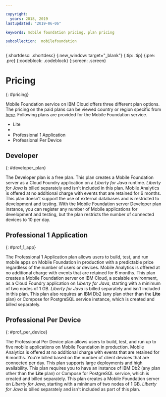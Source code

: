 ```yaml
---

copyright:
  years: 2018, 2019
lastupdated: "2019-06-06"

keywords: mobile foundation pricing, plan pricing

subcollection:  mobilefoundation
---
```


{:shortdesc: .shortdesc}
{:new_window: target="_blank"}
{:tip: .tip}
{:pre: .pre}
{:codeblock: .codeblock}
{:screen: .screen}

# Pricing
{: #pricing}

Mobile Foundation service on IBM Cloud offers three different plan options. The pricing on the paid plans can be viewed country or region specific from [here](https://cloud.ibm.com/catalog/services/mobile-foundation). Following plans are provided for the Mobile Foundation service.
* Lite
* 
* Professional 1 Application
* Professional Per Device

## Developer
{: #developer_plan}

The Developer plan is a free plan. This plan creates a Mobile Foundation server as a Cloud Foundry application on a *Liberty for Java* runtime. *Liberty for Java* is billed separately and isn't included in this plan. Mobile Analytics is offered at no additional charge with events that are retained for 6 months. This plan doesn’t support the use of external databases and is restricted to development and testing. With the Mobile Foundation server Developer plan instance, you can register any number of Mobile applications for development and testing, but the plan restricts the number of connected devices to 10 per day.

## Professional 1 Application
{: #prof_1_app}

The Professional 1 Application plan allows users to build, test, and run mobile apps on Mobile Foundation in production with a predictable price regardless of the number of users or devices. Mobile Analytics is offered at no additional charge with events that are retained for 6 months. This plan creates a Mobile Foundation server on IBM Cloud, a scalable environment, as a Cloud Foundry application on *Liberty for Java*, starting with a minimum of two nodes of 1 GB. *Liberty for Java* is billed separately and isn’t included in this plan. This plan also requires an IBM Db2 (any plan other than the **Lite** plan) or Compose for PostgreSQL service instance, which is created and billed separately.

## Professional Per Device
{: #prof_per_device}

The Professional Per Device plan allows users to build, test, and run up to five mobile applications on Mobile Foundation in production. Mobile Analytics is offered at no additional charge with events that are retained for 6 months. You’re billed based on the number of client devices that are connected per day. This plan supports large deployments and high availability. This plan requires you to have an instance of IBM Db2 (any plan other than the **Lite** plan) or Compose for PostgreSQL service, which is created and billed separately. This plan creates a Mobile Foundation server on *Liberty for Java*, starting with a minimum of two nodes of 1 GB. *Liberty for Java* is billed separately and isn't included as part of this plan.
